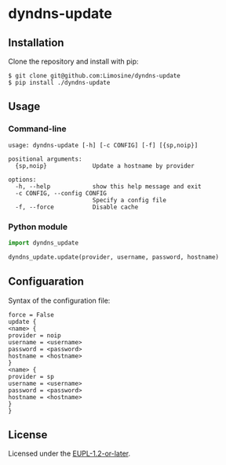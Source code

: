 # dyndns-update

## Installation

Clone the repository and install with pip:

```console
$ git clone git@github.com:Limosine/dyndns-update
$ pip install ./dyndns-update
```

## Usage

### Command-line

    usage: dyndns-update [-h] [-c CONFIG] [-f] [{sp,noip}]

    positional arguments:
      {sp,noip}             Update a hostname by provider

    options:
      -h, --help            show this help message and exit
      -c CONFIG, --config CONFIG
                            Specify a config file
      -f, --force           Disable cache

### Python module

```python
import dyndns_update

dyndns_update.update(provider, username, password, hostname)
```

## Configuaration

Syntax of the configuration file:

    force = False
    update {
    <name> {
    provider = noip
    username = <username>
    password = <password>
    hostname = <hostname>
    }
    <name> {
    provider = sp
    username = <username>
    password = <password>
    hostname = <hostname> 
    }
    }

## License
Licensed under the [EUPL-1.2-or-later](./LICENSE).
